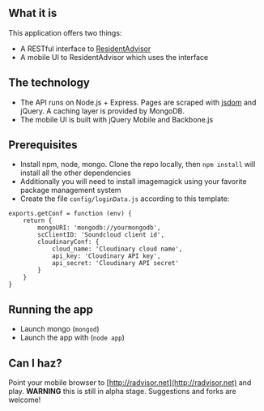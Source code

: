 ## What it is
This application offers two things:

* A RESTful interface to [ResidentAdvisor](http://www.residentadvisor.net)
* A mobile UI to ResidentAdvisor which uses the interface

## The technology
* The API runs on Node.js + Express. Pages are scraped with [jsdom](https://github.com/tmpvar/jsdom) and jQuery. A caching layer is provided by MongoDB.
* The mobile UI is built with jQuery Mobile and Backbone.js


## Prerequisites
* Install npm, node, mongo. Clone the repo locally, then `npm install` will install all the other dependencies
* Additionally you will need to install imagemagick using your favorite package management system
* Create the file `config/loginData.js` according to this template: 


```
exports.getConf = function (env) {
    return {
        mongoURI: 'mongodb://yourmongodb',
        scClientID: 'Soundcloud client id',
        cloudinaryConf: {
            cloud_name: 'Cloudinary cloud name',
            api_key: 'Cloudinary API key',
            api_secret: 'Cloudinary API secret'
        }
    }
}
```


## Running the app
* Launch mongo (`mongod`)
* Launch the app with (`node app`)



## Can I haz?
Point your mobile browser to [http://radvisor.net](http://radvisor.net) and play.
**WARNING** this is still in alpha stage. Suggestions and forks are welcome!
